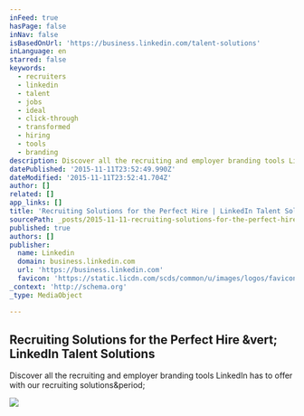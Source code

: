 ```yaml
---
inFeed: true
hasPage: false
inNav: false
isBasedOnUrl: 'https://business.linkedin.com/talent-solutions'
inLanguage: en
starred: false
keywords:
  - recruiters
  - linkedin
  - talent
  - jobs
  - ideal
  - click-through
  - transformed
  - hiring
  - tools
  - branding
description: Discover all the recruiting and employer branding tools LinkedIn has to offer with our recruiting solutions.
datePublished: '2015-11-11T23:52:49.990Z'
dateModified: '2015-11-11T23:52:41.704Z'
author: []
related: []
app_links: []
title: 'Recruiting Solutions for the Perfect Hire | LinkedIn Talent Solutions'
sourcePath: _posts/2015-11-11-recruiting-solutions-for-the-perfect-hire-or-linkedin-talent.md
published: true
authors: []
publisher:
  name: Linkedin
  domain: business.linkedin.com
  url: 'https://business.linkedin.com'
  favicon: 'https://static.licdn.com/scds/common/u/images/logos/favicons/v1/favicon.ico'
_context: 'http://schema.org'
_type: MediaObject

---
```

<article style=""><h1>Recruiting Solutions for the Perfect Hire &amp;vert; LinkedIn Talent Solutions</h1><p>Discover all the recruiting and employer branding tools LinkedIn has to offer with our recruiting solutions&amp;period;</p><img src="https://business.linkedin.com/content/dam/business/g/en-us/default-share.png" /></article>
